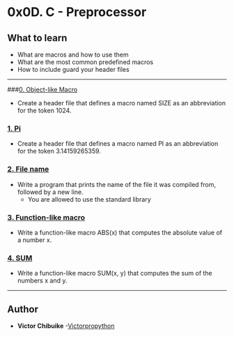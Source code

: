 # 0x0D. C - Preprocessor

## What to learn
* What are macros and how to use them
* What are the most common predefined macros
* How to include guard your header files
---

###[0. Object-like Macro](./0-object_like_macro.h)
* Create a header file that defines a macro named SIZE as an abbreviation for the token 1024.

### [1. Pi](./1-pi.h)
* Create a header file that defines a macro named PI as an abbreviation for the token 3.14159265359.

### [2. File name](./2-main.c)
* Write a program that prints the name of the file it was compiled from, followed by a new line.
   * You are allowed to use the standard library

### [3. Function-like macro](./3-function_like_macro.h)
* Write a function-like macro ABS(x) that computes the absolute value of a number x.
### [4. SUM](./4-sum.h)
* Write a function-like macro SUM(x, y) that computes the sum of the numbers x and y.

---
## Author
* **Victor Chibuike** -[Victorpropython](htttps://github.com/victorpropython)

